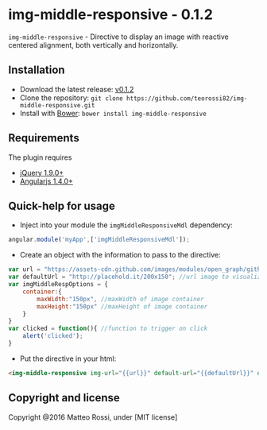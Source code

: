 # img-middle-responsive - 0.1.2

`img-middle-responsive` - Directive to display an image with reactive centered alignment, both vertically and horizontally.

## Installation
* Download the latest release: [v0.1.2](https://github.com/teorossi82/img-middle-responsive/archive/master.zip)
* Clone the repository: `git clone https://github.com/teorossi82/img-middle-responsive.git`
* Install with [Bower](http://bower.io): `bower install img-middle-responsive`


## Requirements
The plugin requires
* [jQuery 1.9.0+](http://jquery.com)
* [Angularjs 1.4.0+](https://angularjs.org/)


## Quick-help for usage
* Inject into your module the `imgMiddleResponsiveMdl` dependency:

```javascript
angular.module('myApp',['imgMiddleResponsiveMdl']);
``` 

* Create an object with the information to pass to the directive:

```javascript
var url = "https://assets-cdn.github.com/images/modules/open_graph/github-octocat.png"; //url image to visualize
var defaultUrl = "http://placehold.it/200x150"; //url image to visualize if master image is not found
var imgMiddleRespOptions = {
    container:{
        maxWidth:"150px", //maxWidth of image container
        maxHeight:"150px" //maxHeight of image container
    }
}
var clicked = function(){ //function to trigger on click
    alert('clicked');
}
```

* Put the directive in your html:

```html
<img-middle-responsive img-url="{{url}}" default-url="{{defaultUrl}}" options="imgMiddleRespOptions" click-action="clicked()"></img-middle-responsive>
```

## Copyright and license
Copyright @2016 Matteo Rossi, under [MIT license]
